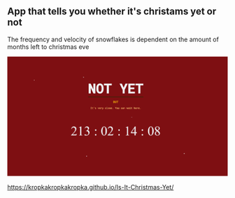## App that tells you whether it's christams yet or not
The frequency and velocity of snowflakes is dependent on the amount of months left to christmas eve

![](./screenshot.jpg)

https://kropkakropkakropka.github.io/Is-It-Christmas-Yet/
